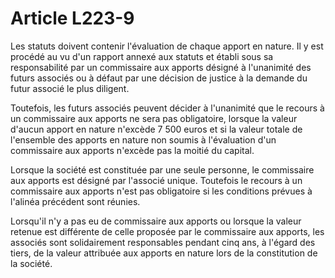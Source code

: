 # Article L223-9

Les statuts doivent contenir l'évaluation de chaque apport en nature. Il y est procédé au vu d'un rapport annexé aux statuts et établi sous sa responsabilité par un commissaire aux apports désigné à l'unanimité des futurs associés ou à défaut par une décision de justice à la demande du futur associé le plus diligent.

Toutefois, les futurs associés peuvent décider à l'unanimité que le recours à un commissaire aux apports ne sera pas obligatoire, lorsque la valeur d'aucun apport en nature n'excède 7 500 euros et si la valeur totale de l'ensemble des apports en nature non soumis à l'évaluation d'un commissaire aux apports n'excède pas la moitié du capital.

Lorsque la société est constituée par une seule personne, le commissaire aux apports est désigné par l'associé unique. Toutefois le recours à un commissaire aux apports n'est pas obligatoire si les conditions prévues à l'alinéa précédent sont réunies.

Lorsqu'il n'y a pas eu de commissaire aux apports ou lorsque la valeur retenue est différente de celle proposée par le commissaire aux apports, les associés sont solidairement responsables pendant cinq ans, à l'égard des tiers, de la valeur attribuée aux apports en nature lors de la constitution de la société.
